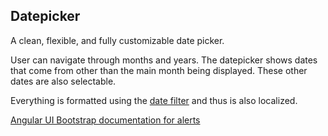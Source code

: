 ## Datepicker

A clean, flexible, and fully customizable date picker.

User can navigate through months and years. The datepicker shows dates that come from other than the main month being displayed. These other dates are also selectable.

Everything is formatted using the [date filter][] and thus is also localized.

[Angular UI Bootstrap documentation for alerts][angular docs]


[angular docs]: https://angular-ui.github.io/bootstrap/#/datepicker
[date filter]: https://docs.angularjs.org/api/ng/filter/date
